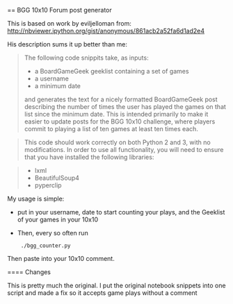 == BGG 10x10 Forum post generator

This is based on work by eviljelloman from:
http://nbviewer.ipython.org/gist/anonymous/861acb2a52fa6d1ad2e4

His description sums it up better than me:

> The following code snippits take, as inputs:
>
> * a BoardGameGeek geeklist containing a set of games
> * a username
> * a minimum date
>
> and generates the text for a nicely formatted BoardGameGeek post describing the number of times the user has played the games on that list since the minimum date. This is intended primarily to make it easier to update posts for the BGG 10x10 challenge, where players commit to playing a list of ten games at least ten times each.

> This code should work correctly on both Python 2 and 3, with no modifications. In order to use all functionality, you will need to ensure that you have installed the following libraries:

> * lxml
> * BeautifulSoup4
> * pyperclip

My usage is simple:

* put in your username, date to start counting your plays, and the Geeklist of your games in your 10x10
* Then, every so often run 

       ./bgg_counter.py

Then paste into your 10x10 comment.

==== Changes

This is pretty much the original. I put the original notebook snippets into one script and made a fix so it accepts game plays without a comment

